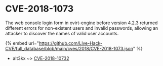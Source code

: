 # CVE-2018-1073

The web console login form in ovirt-engine before version 4.2.3 returned different errors for non-existent users and invalid passwords, allowing an attacker to discover the names of valid user accounts.

{% embed url="https://github.com/Live-Hack-CVE/full_database/blob/main/cves/2018/CVE-2018-1073.json" %}


* alt3kx ~> [CVE-2018-10732](https://zeste.alice-snow.ru/2018/database/cve-2018-1073/cve-2018-10732-alt3kx)
